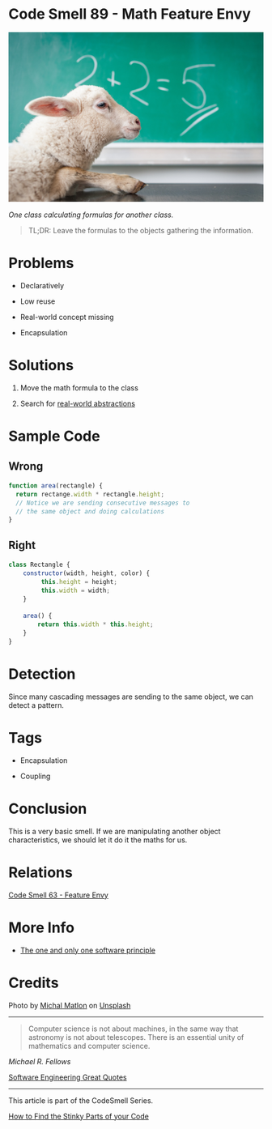 # Code Smell 89 - Math Feature Envy

![Code Smell 89 - Math Feature Envy](Code%20Smell%2089%20-%20Math%20Feature%20Envy.jpg)

*One class calculating formulas for another class.*

> TL;DR: Leave the formulas to the objects gathering the information.

# Problems

- Declaratively

- Low reuse

- Real-world concept missing

- Encapsulation

# Solutions

1. Move the math formula to the class

2. Search for [real-world abstractions](https://github.com/mcsee/Software-Design-Articles/tree/main/Articles/Theory/The%20One%20and%20Only%20Software%20Design%20Principle/readme.md)

# Sample Code

## Wrong

[Gist Url]: # (https://gist.github.com/mcsee/4b3483f5be825913df7a6c709efebdbc)
```javascript
function area(rectangle) { 
  return rectange.width * rectangle.height;
  // Notice we are sending consecutive messages to
  // the same object and doing calculations
}
```

## Right

[Gist Url]: # (https://gist.github.com/mcsee/891b1df84cd9e0528fad2dae42322c54)
```javascript
class Rectangle {
    constructor(width, height, color) { 
         this.height = height;
         this.width = width;
    }
 
    area() {
        return this.width * this.height;
    }
}
```

# Detection

Since many cascading messages are sending to the same object, we can detect a pattern.

# Tags

- Encapsulation

- Coupling

# Conclusion

This is a very basic smell. If we are manipulating another object characteristics, we should let it do it the maths for us.

# Relations

[Code Smell 63 - Feature Envy](https://github.com/mcsee/Software-Design-Articles/tree/main/Articles/Code%20Smells/Code%20Smell%2063%20-%20Feature%20Envy/readme.md)

# More Info

- [The one and only one software principle](https://github.com/mcsee/Software-Design-Articles/tree/main/Articles/Theory/The%20One%20and%20Only%20Software%20Design%20Principle/readme.md)

# Credits

Photo by [Michal Matlon](https://unsplash.com/@michalmatlon) on [Unsplash](https://unsplash.com/s/photos/math)
  
* * *

> Computer science is not about machines, in the same way that astronomy is not about telescopes. There is an essential unity of mathematics and computer science.

_Michael R. Fellows_
 
[Software Engineering Great Quotes](https://github.com/mcsee/Software-Design-Articles/tree/main/Articles/Quotes/Software%20Engineering%20Great%20Quotes/readme.md)

* * *

This article is part of the CodeSmell Series.

[How to Find the Stinky Parts of your Code](https://github.com/mcsee/Software-Design-Articles/tree/main/Articles/Code%20Smells/How%20to%20Find%20the%20Stinky%20parts%20of%20your%20Code/readme.md)